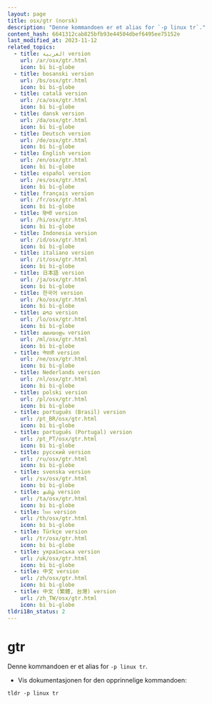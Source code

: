 ```yaml
---
layout: page
title: osx/gtr (norsk)
description: "Denne kommandoen er et alias for `-p linux tr`."
content_hash: 6641312cab825bfb93e44504dbef6495ee75152e
last_modified_at: 2023-11-12
related_topics:
  - title: العربية version
    url: /ar/osx/gtr.html
    icon: bi bi-globe
  - title: bosanski version
    url: /bs/osx/gtr.html
    icon: bi bi-globe
  - title: català version
    url: /ca/osx/gtr.html
    icon: bi bi-globe
  - title: dansk version
    url: /da/osx/gtr.html
    icon: bi bi-globe
  - title: Deutsch version
    url: /de/osx/gtr.html
    icon: bi bi-globe
  - title: English version
    url: /en/osx/gtr.html
    icon: bi bi-globe
  - title: español version
    url: /es/osx/gtr.html
    icon: bi bi-globe
  - title: français version
    url: /fr/osx/gtr.html
    icon: bi bi-globe
  - title: हिन्दी version
    url: /hi/osx/gtr.html
    icon: bi bi-globe
  - title: Indonesia version
    url: /id/osx/gtr.html
    icon: bi bi-globe
  - title: italiano version
    url: /it/osx/gtr.html
    icon: bi bi-globe
  - title: 日本語 version
    url: /ja/osx/gtr.html
    icon: bi bi-globe
  - title: 한국어 version
    url: /ko/osx/gtr.html
    icon: bi bi-globe
  - title: ລາວ version
    url: /lo/osx/gtr.html
    icon: bi bi-globe
  - title: മലയാളം version
    url: /ml/osx/gtr.html
    icon: bi bi-globe
  - title: नेपाली version
    url: /ne/osx/gtr.html
    icon: bi bi-globe
  - title: Nederlands version
    url: /nl/osx/gtr.html
    icon: bi bi-globe
  - title: polski version
    url: /pl/osx/gtr.html
    icon: bi bi-globe
  - title: português (Brasil) version
    url: /pt_BR/osx/gtr.html
    icon: bi bi-globe
  - title: português (Portugal) version
    url: /pt_PT/osx/gtr.html
    icon: bi bi-globe
  - title: русский version
    url: /ru/osx/gtr.html
    icon: bi bi-globe
  - title: svenska version
    url: /sv/osx/gtr.html
    icon: bi bi-globe
  - title: தமிழ் version
    url: /ta/osx/gtr.html
    icon: bi bi-globe
  - title: ไทย version
    url: /th/osx/gtr.html
    icon: bi bi-globe
  - title: Türkçe version
    url: /tr/osx/gtr.html
    icon: bi bi-globe
  - title: українська version
    url: /uk/osx/gtr.html
    icon: bi bi-globe
  - title: 中文 version
    url: /zh/osx/gtr.html
    icon: bi bi-globe
  - title: 中文 (繁體, 台灣) version
    url: /zh_TW/osx/gtr.html
    icon: bi bi-globe
tldri18n_status: 2
---
```

# gtr

Denne kommandoen er et alias for `-p linux tr`.

- Vis dokumentasjonen for den opprinnelige kommandoen:

`tldr -p linux tr`
